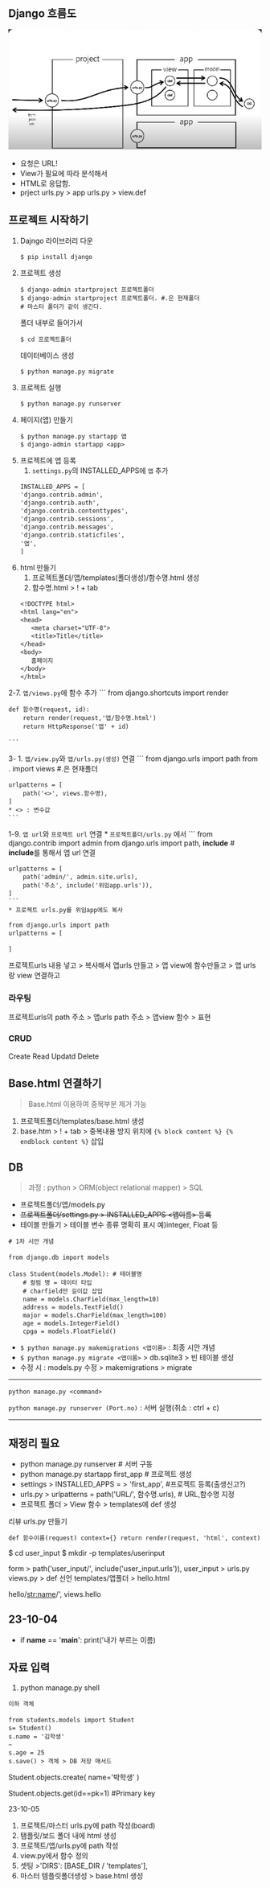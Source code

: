 ## Django 흐름도
![Alt text](%EC%9E%A5%EA%B3%A0%ED%9D%90%EB%A6%84%EB%8F%84-1.JPG)
* 요청은 URL!
* View가 필요에 따라 분석해서
* HTML로 응답함.
* prject urls.py > app urls.py > view.def 

## 프로젝트 시작하기
1. Dajngo 라이브러리 다운
    ```
    $ pip install django
    ```
2. 프로젝트 생성
    ```
    $ django-admin startproject 프로젝트폴더
    $ django-admin startproject 프로젝트폴더. #.은 현재폴더
    # 마스터 폴더가 같이 생긴다.
    ```
    폴더 내부로 들어가서
    ```
    $ cd 프로젝트폴더
    ```
    데이터베이스 생성
    ```
    $ python manage.py migrate
    ```
3. 프로젝트 실행
   ```
   $ python manage.py runserver 
    ```
4. 페이지(앱) 만들기
    ```
    $ python manage.py startapp 앱
    $ django-admin startapp <app>
    ```
5. 프로젝트에 앱 등록
   1. `settings.py`의 INSTALLED_APPS에 `앱` 추가
    ```
    INSTALLED_APPS = [
    'django.contrib.admin',
    'django.contrib.auth',
    'django.contrib.contenttypes',
    'django.contrib.sessions',
    'django.contrib.messages',
    'django.contrib.staticfiles',
    '앱',
    ]
    ```
6. html 만들기
   1. 프로젝트폴더/앱/templates(폴더생성)/함수명.html 생성
   2. 함수명.html > ! + tab
     ```
    <!DOCTYPE html>
    <html lang="en">
    <head>
        <meta charset="UTF-8">
        <title>Title</title>
    </head>
    <body>
        홈페이지
    </body>
    </html>
   ```
2-7. `앱/views.py`에 함수 추가
    ```
    from django.shortcuts import render
    
    def 함수명(request, id):
        return render(request,'앱/함수명.html')
        return HttpResponse('앱' + id)

    ```
3- 1. `앱/view.py`와 `앱/urls.py(생성)` 연결
    ```
    from django.urls import path
    from . import views  #.은 현재폴더
    
    urlpatterns = [
        path('<>', views.함수명),
    ]
    * <> : 변수값 
    ```
1-9. `앱 url`와 `프로젝트 url` 연결
    * `프로젝트폴더/urls.py` 에서
    ```
    from django.contrib import admin
    from django.urls import path, **include**
    # **include**를 통해서 앱 url 연결

    urlpatterns = [
        path('admin/', admin.site.urls),
        path('주소', include('위임app.urls')),
    ]
    ```
    * 프로젝트 urls.py를 위임app에도 복사
```
from django.urls import path
urlpatterns = [
   
]
```

프로젝트urls 내용 넣고 > 복사해서 앱urls 만들고 > 앱 view에 함수만들고 > 앱 urls랑 view 연결하고

### 라우팅
프로젝트urls의 path 주소 > 앱urls path 주소 > 앱view 함수 > 표현

### CRUD
Create Read Updatd Delete

## Base.html 연결하기
> Base.html 이용하여 중복부분 제거 가능
1. 프로젝트폴더/templates/base.html 생성
2. base.htm > ! + tab > 중복내용 방지 위치에 `{% block content %} {% endblock content %}` 삽입
   

## DB
> 과정 : python > ORM(object relational mapper) > SQL
* 프로젝트폴더/앱/models.py
* ~~프로젝트폴더/settings.py > INSTALLED_APPS <앱이름> 등록~~
* 테이블 만들기 > 테이블 변수 종류 명확히 표시 예)integer, Float 등
```
# 1차 시안 개념

from django.db import models

class Student(models.Model): # 테이블명
    # 컬럼 명 = 데이터 타입
    # charfield만 길이값 삽입
    name = models.CharField(max_length=10)
    address = models.TextField()
    major = models.CharField(max_length=100)
    age = models.IntegerField()
    cpga = models.FloatField()
```
* `$ python manage.py makemigrations <앱이름>` : 최종 시안 개념
* `$ python manage.py migrate <앱이름>` > db.sqlite3 > 빈 테이블 생성
* 수정 시 : models.py 수정 > makemigrations > migrate 
---

`python manage.py <command>`

`python manage.py runserver (Port.no)` : 서버 실행(취소 : ctrl + c)



---
## 재정리 필요
* python manage.py runserver # 서버 구동
* python manage.py startapp first_app # 프로젝트 생성
* settings > INSTALLED_APPS = > 'first_app', #프로젝트 등록(출생신고?)
* urls.py > urlpatterns = path('URL/', 함수명.urls), # URL,함수명 지정
* 프로젝트 폴더 > View 함수 > templates에 def 생성

리뷰 urls.py 만들기

```
def 함수이름(request) context={} return render(request, 'html', context) 
```


$ cd user_input
$ mkdir -p templates/userinput

form > path('user_input/', include('user_input.urls')),
user_input > urls.py
views.py > def 선언
templates/앱폴더 > hello.html


hello/<str:name>/', views.hello


## 23-10-04
* if __name__ == '__main__':
    print('내가 부르는 이름)

## 자료 입력
1. python manage.py shell
```
이하 객체

from students.models import Student
s= Student()
s.name = '김학생'
~
s.age = 25
s.save() > 객체 > DB 저장 매서드
```

Student.objects.create(
    name='박학생'
)

Student.objects.get(id==pk=1) #Primary key 


23-10-05
1. 프로젝트/마스터 urls.py에 path 작성(board)
2. 탬플릿/보드 폴더 내에 html 생성
3. 프로젝트/앱/urls.py에 path 작성
4. view.py에서 함수 정의
5. 셋팅 >'DIRS': [BASE_DIR / 'templates'],
6. 마스터 템플릿폴더생성 > base.html 생성

